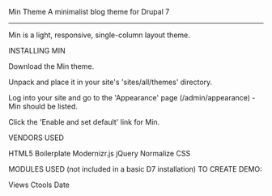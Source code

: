 Min Theme
A minimalist blog theme for Drupal 7

--------------------------------------------

Min is a light, responsive, single-column layout theme.

INSTALLING MIN

Download the Min theme.

Unpack and place it in your site's 'sites/all/themes' directory.

Log into your site and go to the 'Appearance' page (/admin/appearance) -  Min should be listed.

Click the 'Enable and set default' link for Min.

VENDORS USED

HTML5 Boilerplate
Modernizr.js
jQuery
Normalize CSS

MODULES USED (not included in a basic D7 installation) TO CREATE DEMO:

Views
Ctools
Date


